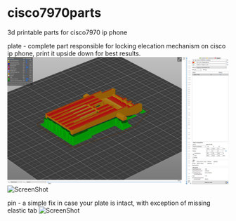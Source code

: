# cisco7970parts
3d printable parts for cisco7970 ip phone


plate - complete part responsible for locking elecation mechanism on cisco ip phone, print it upside down for best results. 
![ScreenShot](/_readme_images/slicer.jpg)
![ScreenShot](/_readme_images/plate_working.gif)


pin - a simple fix in case your plate is intact, with exception of missing elastic tab
![ScreenShot](/_readme_images/pin_working.gif)